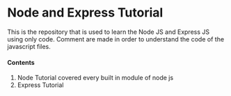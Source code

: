 # Node and Express Tutorial





This is the repository that is used to learn the Node JS and Express JS using only code. Comment are made in order to understand the code of the javascript files. 

#### Contents

1. Node Tutorial
covered every built in module of node js
2. Express Tutorial



